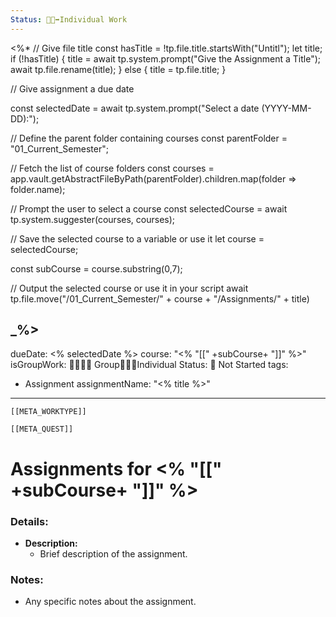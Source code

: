```yaml
---
Status: 👨‍🦯‍➡️Individual Work
---
```

<%*
// Give file title
const hasTitle = !tp.file.title.startsWith("Untitl");
let title;
if (!hasTitle) {
	title = await tp.system.prompt("Give the Assignment a Title");
	await tp.file.rename(title);
} else {
	title = tp.file.title;
}

// Give assignment a due date

const selectedDate = await tp.system.prompt("Select a date (YYYY-MM-DD):"); 

// Define the parent folder containing courses
const parentFolder = "01_Current_Semester";

// Fetch the list of course folders
const courses = app.vault.getAbstractFileByPath(parentFolder).children.map(folder => folder.name);

// Prompt the user to select a course
const selectedCourse = await tp.system.suggester(courses, courses);

// Save the selected course to a variable or use it
let course = selectedCourse;

const subCourse = course.substring(0,7);

// Output the selected course or use it in your script
await tp.file.move("/01_Current_Semester/" + course + "/Assignments/" + title)

_%>
---
dueDate: <% selectedDate %>
course: "<% "[[" +subCourse+ "]]" %>"
isGroupWork: 👨‍👩‍👧‍👦 Group👨‍🦯‍➡️Individual
Status: 🛑 Not Started
tags:
  - Assignment
assignmentName: "<% title %>"
---
```meta-bind-embed
[[META_WORKTYPE]]
```
```meta-bind-embed
[[META_QUEST]]
```
# Assignments for <% "[[" +subCourse+ "]]" %>

### Details:
- **Description:**
  - Brief description of the assignment.

### Notes:
- Any specific notes about the assignment.